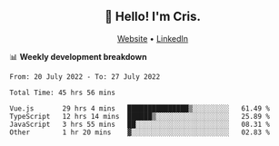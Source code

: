 
<h2 align="center">👋 Hello! I'm Cris.</h2>
<p align="center">
  <a href="https://www.criscunas.dev">Website</a> •
  <a href="https://www.linkedin.com/in/cristophercunas/">LinkedIn</a>
</p>


📊 **Weekly development breakdown**
<!--START_SECTION:waka-->

```text
From: 20 July 2022 - To: 27 July 2022

Total Time: 45 hrs 56 mins

Vue.js       29 hrs 4 mins   ███████████████▒░░░░░░░░░   61.49 %
TypeScript   12 hrs 14 mins  ██████▒░░░░░░░░░░░░░░░░░░   25.89 %
JavaScript   3 hrs 55 mins   ██░░░░░░░░░░░░░░░░░░░░░░░   08.31 %
Other        1 hr 20 mins    ▓░░░░░░░░░░░░░░░░░░░░░░░░   02.83 %
```

<!--END_SECTION:waka-->

